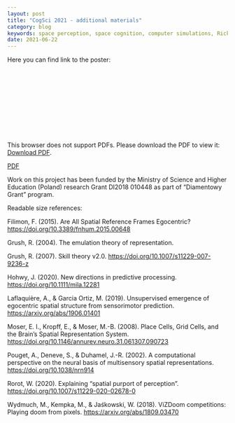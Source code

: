 ```yaml
---
layout: post
title: "CogSci 2021 - additional materials"
category: blog
keywords: space perception, space cognition, computer simulations, Rick Grush, Society for Philosophy and Psychology, conference, poster
date: 2021-06-22
---
```



Here you can find link to the poster:

<object data="https://wiktor.rorot.pl/files/rorot-modeling-spatial-purport-cogsci.pdf" type="application/pdf" width="100%" height="750px">
    <embed src="https://wiktor.rorot.pl/files/rorot-modeling-spatial-purport-cogsci.pdf" type="application/pdf">
        <p>This browser does not support PDFs. Please download the PDF to view it: <a href="https://wiktor.rorot.pl/files/rorot-modeling-spatial-purport-cogsci.pdf" target="_blank">Download PDF</a>.</p>
    </embed>
</object>


<a href="https://wiktor.rorot.pl/files/rorot-modeling-spatial-purport-cogsci.pdf" target="_blank">PDF</a>

Work on this project has been funded by the Ministry of Science and Higher Education (Poland) research Grant DI2018 010448 as part of “Diamentowy Grant” program.

Readable size references:

Filimon, F. (2015). Are All Spatial Reference Frames Egocentric? https://doi.org/10.3389/fnhum.2015.00648

Grush, R. (2004). The emulation theory of representation.

Grush, R. (2007). Skill theory v2.0. https://doi.org/10.1007/s11229-007-9236-z

Hohwy, J. (2020). New directions in predictive processing. https://doi.org/10.1111/mila.12281

Laflaquière, A., & Garcia Ortiz, M. (2019). Unsupervised emergence of egocentric spatial structure from sensorimotor prediction.
https://arxiv.org/abs/1906.01401

Moser, E. I., Kropff, E., & Moser, M.-B. (2008). Place Cells, Grid Cells, and the Brain’s Spatial Representation System. https://doi.org/10.1146/annurev.neuro.31.061307.090723

Pouget, A., Deneve, S., & Duhamel, J.-R. (2002). A computational perspective on the neural basis of multisensory spatial representations. https://doi.org/10.1038/nrn914

Rorot, W. (2020). Explaining “spatial purport of perception”. https://doi.org/10.1007/s11229-020-02678-0

Wydmuch, M., Kempka, M., & Jaśkowski, W. (2018). ViZDoom competitions: Playing doom from pixels. https://arxiv.org/abs/1809.03470

